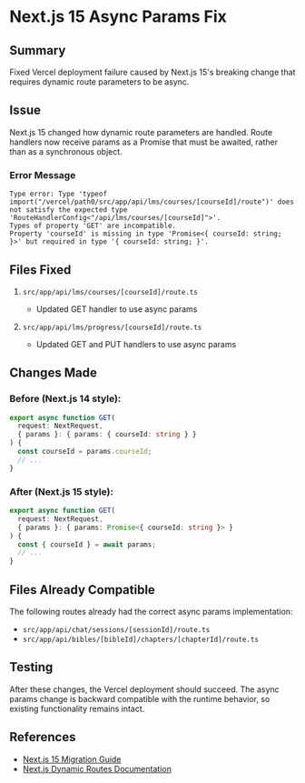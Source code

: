# Next.js 15 Async Params Fix

## Summary
Fixed Vercel deployment failure caused by Next.js 15's breaking change that requires dynamic route parameters to be async.

## Issue
Next.js 15 changed how dynamic route parameters are handled. Route handlers now receive params as a Promise that must be awaited, rather than as a synchronous object.

### Error Message
```
Type error: Type 'typeof import("/vercel/path0/src/app/api/lms/courses/[courseId]/route")' does not satisfy the expected type 'RouteHandlerConfig<"/api/lms/courses/[courseId]">'.
Types of property 'GET' are incompatible.
Property 'courseId' is missing in type 'Promise<{ courseId: string; }>' but required in type '{ courseId: string; }'.
```

## Files Fixed
1. `src/app/api/lms/courses/[courseId]/route.ts`
   - Updated GET handler to use async params
   
2. `src/app/api/lms/progress/[courseId]/route.ts`
   - Updated GET and PUT handlers to use async params

## Changes Made
### Before (Next.js 14 style):
```typescript
export async function GET(
  request: NextRequest,
  { params }: { params: { courseId: string } }
) {
  const courseId = params.courseId;
  // ...
}
```

### After (Next.js 15 style):
```typescript
export async function GET(
  request: NextRequest,
  { params }: { params: Promise<{ courseId: string }> }
) {
  const { courseId } = await params;
  // ...
}
```

## Files Already Compatible
The following routes already had the correct async params implementation:
- `src/app/api/chat/sessions/[sessionId]/route.ts`
- `src/app/api/bibles/[bibleId]/chapters/[chapterId]/route.ts`

## Testing
After these changes, the Vercel deployment should succeed. The async params change is backward compatible with the runtime behavior, so existing functionality remains intact.

## References
- [Next.js 15 Migration Guide](https://nextjs.org/docs/app/building-your-application/upgrading/version-15)
- [Next.js Dynamic Routes Documentation](https://nextjs.org/docs/app/building-your-application/routing/dynamic-routes)
